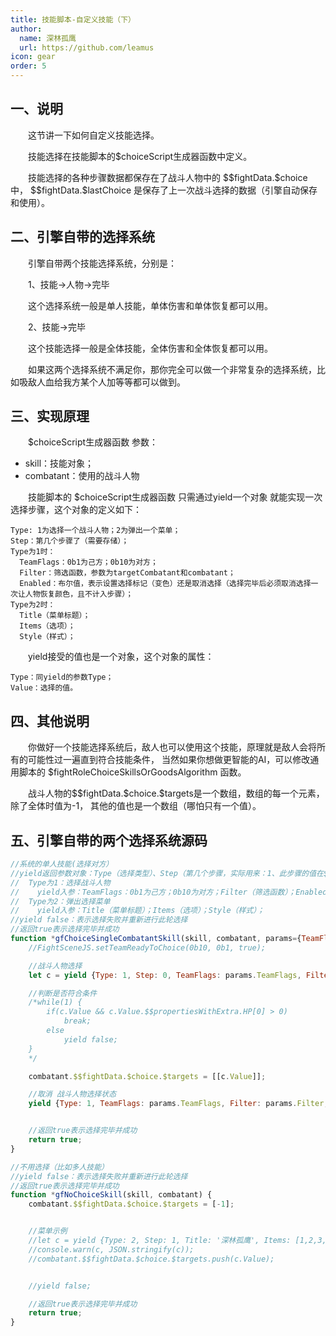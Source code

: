 ```yaml
---
title: 技能脚本-自定义技能（下）
author:
  name: 深林孤鹰
  url: https://github.com/leamus
icon: gear
order: 5
---
```



## 一、说明

&emsp;&emsp;这节讲一下如何自定义技能选择。

&emsp;&emsp;技能选择在技能脚本的\$choiceScript生成器函数中定义。

&emsp;&emsp;技能选择的各种步骤数据都保存在了战斗人物中的 \$\$fightData.\$choice 中，
\$\$fightData.\$lastChoice 是保存了上一次战斗选择的数据（引擎自动保存和使用）。

## 二、引擎自带的选择系统

&emsp;&emsp;引擎自带两个技能选择系统，分别是：

&emsp;&emsp;1、技能->人物->完毕

&emsp;&emsp;这个选择系统一般是单人技能，单体伤害和单体恢复都可以用。

&emsp;&emsp;2、技能->完毕

&emsp;&emsp;这个技能选择一般是全体技能，全体伤害和全体恢复都可以用。

&emsp;&emsp;如果这两个选择系统不满足你，那你完全可以做一个非常复杂的选择系统，比如吸敌人血给我方某个人加等等都可以做到。

## 三、实现原理

&emsp;&emsp;\$choiceScript生成器函数 参数：

* skill：技能对象；
* combatant：使用的战斗人物

&emsp;&emsp;技能脚本的 \$choiceScript生成器函数 只需通过yield一个对象 就能实现一次选择步骤，这个对象的定义如下：

```text
Type: 1为选择一个战斗人物；2为弹出一个菜单；
Step：第几个步骤了（需要存储）；
Type为1时：
  TeamFlags：0b1为己方；0b10为对方；
  Filter：筛选函数，参数为targetCombatant和combatant；
  Enabled：布尔值，表示设置选择标记（变色）还是取消选择（选择完毕后必须取消选择一次让人物恢复颜色，且不计入步骤）；
Type为2时：
  Title（菜单标题）；
  Items（选项）；
  Style（样式）；
```

&emsp;&emsp;yield接受的值也是一个对象，这个对象的属性：

```text
Type：同yield的参数Type；
Value：选择的值。
```

## 四、其他说明

&emsp;&emsp;你做好一个技能选择系统后，敌人也可以使用这个技能，原理就是敌人会将所有的可能性过一遍直到符合技能条件，
当然如果你想做更智能的AI，可以修改通用脚本的 \$fightRoleChoiceSkillsOrGoodsAlgorithm 函数。

&emsp;&emsp;战斗人物的\$\$fightData.\$choice.\$targets是一个数组，数组的每一个元素，除了全体时值为-1，
其他的值也是一个数组（哪怕只有一个值）。

## 五、引擎自带的两个选择系统源码

```js
//系统的单人技能(选择对方）
//yield返回参数对象：Type（选择类型）、Step（第几个步骤，实际用来：1、此步骤的值在$targets的下标；2、战斗时 获取我方战斗人物的lastChoice.$targets[step]步骤的值 再次判断）；TeamFlags（队伍标记）、Filter（战斗人物筛选）、Enabled（是否可选）
//  Type为1：选择战斗人物
//    yield入参：TeamFlags：0b1为己方；0b10为对方；Filter（筛选函数）；Enabled：设置选择标记还是取消选择
//  Type为2：弹出选择菜单
//    yield入参：Title（菜单标题）；Items（选项）；Style（样式）；
//yield false：表示选择失败并重新进行此轮选择
//返回true表示选择完毕并成功
function *gfChoiceSingleCombatantSkill(skill, combatant, params={TeamFlags: 0b11, Filter: function(targetCombatant, combatant){if(targetCombatant.$$fightData.$info.$index >= 0 && targetCombatant.$$propertiesWithExtra.HP[0] > 0)return true;return false;}}) {
    //FightSceneJS.setTeamReadyToChoice(0b10, 0b1, true);

    //战斗人物选择
    let c = yield {Type: 1, Step: 0, TeamFlags: params.TeamFlags, Filter: params.Filter, Enabled: true};

    //判断是否符合条件
    /*while(1) {
        if(c.Value && c.Value.$$propertiesWithExtra.HP[0] > 0)
            break;
        else
            yield false;
    }
    */

    combatant.$$fightData.$choice.$targets = [[c.Value]];

    //取消 战斗人物选择状态
    yield {Type: 1, TeamFlags: params.TeamFlags, Filter: params.Filter, Enabled: false};


    //返回true表示选择完毕并成功
    return true;
}

//不用选择（比如多人技能）
//yield false：表示选择失败并重新进行此轮选择
//返回true表示选择完毕并成功
function *gfNoChoiceSkill(skill, combatant) {
    combatant.$$fightData.$choice.$targets = [-1];


    //菜单示例
    //let c = yield {Type: 2, Step: 1, Title: '深林孤鹰', Items: [1,2,3,4,5]};
    //console.warn(c, JSON.stringify(c));
    //combatant.$$fightData.$choice.$targets.push(c.Value);


    //yield false;

    //返回true表示选择完毕并成功
    return true;
}


```

<!-- markdownlint-disable-file MD013 -->
